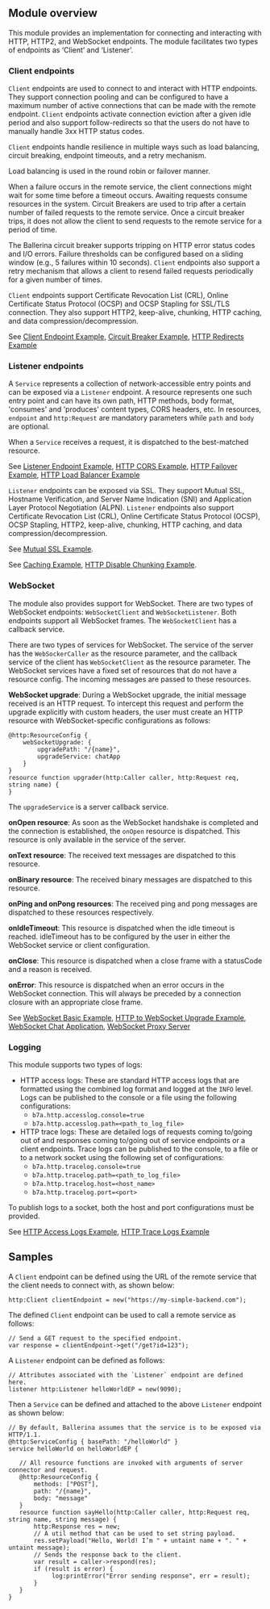 ## Module overview

This module provides an implementation for connecting and interacting with HTTP, HTTP2, and WebSocket endpoints. The module facilitates two types of endpoints as ‘Client’ and ‘Listener’. 

### Client endpoints

`Client` endpoints are used to connect to and interact with HTTP endpoints. They support connection pooling and can be configured to have a maximum number of active connections that can be made with the remote endpoint. `Client` endpoints activate connection eviction after a given idle period and also support follow-redirects so that the users do not have to manually handle 3xx HTTP status codes. 

`Client` endpoints handle resilience in multiple ways such as load balancing, circuit breaking, endpoint timeouts, and a retry mechanism.

Load balancing is used in the round robin or failover manner. 

When a failure occurs in the remote service, the client connections might wait for some time before a timeout occurs. Awaiting requests consume resources in the system. Circuit Breakers are used to trip after a certain number of failed requests to the remote service. Once a circuit breaker trips, it does not allow the client to send requests to the remote service for a period of time.

The Ballerina circuit breaker supports tripping on HTTP error status codes and I/O errors. Failure thresholds can be configured based on a sliding window (e.g., 5 failures within 10 seconds). `Client` endpoints also support a retry mechanism that allows a client to resend failed requests periodically for a given number of times.

`Client` endpoints support Certificate Revocation List (CRL), Online Certificate Status Protocol (OCSP) and OCSP Stapling for SSL/TLS connection. They also support HTTP2, keep-alive, chunking, HTTP caching, and data compression/decompression. 

See [Client Endpoint Example](https://ballerina.io/learn/by-example/http-client-endpoint.html), [Circuit Breaker Example](https://ballerina.io/learn/by-example/http-circuit-breaker.html), [HTTP Redirects Example](https://ballerina.io/learn/by-example/http-redirects.html)

### Listener endpoints

A `Service` represents a collection of network-accessible entry points and can be exposed via a `Listener` endpoint. A resource represents one such entry point and can have its own path, HTTP methods, body format, 'consumes' and 'produces' content types, CORS headers, etc. In resources, `endpoint` and `http:Request` are mandatory parameters while `path` and `body` are optional. 

When a `Service` receives a request, it is dispatched to the best-matched resource.


See [Listener Endpoint Example](https://ballerina.io/learn/by-example/http-data-binding.html), [HTTP CORS Example](https://ballerina.io/learn/by-example/http-cors.html), [HTTP Failover Example](https://ballerina.io/learn/by-example/http-failover.html), [HTTP Load Balancer Example](https://ballerina.io/learn/by-example/http-load-balancer.html)

`Listener` endpoints can be exposed via SSL. They support Mutual SSL, Hostname Verification, and Server Name Indication (SNI) and Application Layer Protocol Negotiation (ALPN). `Listener` endpoints also support Certificate Revocation List (CRL), Online Certificate Status Protocol (OCSP), OCSP Stapling, HTTP2, keep-alive, chunking, HTTP caching, and data compression/decompression. 

See [Mutual SSL Example](https://ballerina.io/learn/by-example/mutual-ssl.html).

See [Caching Example](https://ballerina.io/learn/by-example/caching.html), [HTTP Disable Chunking Example](https://ballerina.io/learn/by-example/http-disable-chunking.html).

### WebSocket

The module also provides support for WebSocket. There are two types of WebSocket endpoints: `WebSocketClient` and 
`WebSocketListener`. Both endpoints support all WebSocket frames. The `WebSocketClient` has a callback service.

There are two types of services for WebSocket. The service of the server has the `WebSockerCaller` as the resource
 parameter, and the callback service of the client has `WebSocketClient` as the resource parameter. The WebSocket 
 services have a fixed set of resources that do not have a resource config. The incoming messages are passed to these 
 resources.

**WebSocket upgrade**: During a WebSocket upgrade, the initial message received is an HTTP request. To intercept this 
request and perform the upgrade explicitly with custom headers, the user must create an HTTP resource with 
WebSocket-specific configurations as follows:
```ballerina
@http:ResourceConfig {
    webSocketUpgrade: {
        upgradePath: "/{name}",
        upgradeService: chatApp
    }
}
resource function upgrader(http:Caller caller, http:Request req, string name) {
}
```
The `upgradeService` is a server callback service.

**onOpen resource**: As soon as the WebSocket handshake is completed and the connection is established, the `onOpen` 
resource is dispatched. This resource is only available in the service of the server.

**onText resource**: The received text messages are dispatched to this resource.

**onBinary resource**: The received binary messages are dispatched to this resource.

**onPing and onPong resources**: The received ping and pong messages are dispatched to these resources respectively.

**onIdleTimeout**: This resource is dispatched when the idle timeout is reached. idleTimeout has to be configured by the 
user in either the WebSocket service or client configuration.

**onClose**: This resource is dispatched when a close frame with a statusCode and a reason is received.

**onError**: This resource is dispatched when an error occurs in the WebSocket connection. This will always be preceded 
by a connection closure with an appropriate close frame.

See [WebSocket Basic Example](https://ballerina.io/learn/by-example/websocket-basic-sample.html), 
[HTTP to WebSocket Upgrade Example](https://ballerina.io/learn/by-example/http-to-websocket-upgrade.html),
[WebSocket Chat Application](https://ballerina.io/learn/by-example/websocket-chat-application.html), 
[WebSocket Proxy Server](https://ballerina.io/learn/by-example/websocket-proxy-server.html) 

### Logging

This module supports two types of logs:
- HTTP access logs: These are standard HTTP access logs that are formatted using the combined log format and logged at the `INFO` level. Logs can be published to the console or a file using the following configurations:
    - `b7a.http.accesslog.console=true`
    - `b7a.http.accesslog.path=<path_to_log_file>`
- HTTP trace logs: These are detailed logs of requests coming to/going out of and responses coming to/going out of service endpoints or a client endpoints. Trace logs can be published to the console, to a file or to a network socket using the following set of configurations:
    - `b7a.http.tracelog.console=true`
    - `b7a.http.tracelog.path=<path_to_log_file>`
    - `b7a.http.tracelog.host=<host_name>`
    - `b7a.http.tracelog.port=<port>`
    
To publish logs to a socket, both the host and port configurations must be provided.  

See [HTTP Access Logs Example](https://ballerina.io/learn/by-example/http-access-logs.html), [HTTP Trace Logs Example](https://ballerina.io/learn/by-example/http-trace-logs.html)

## Samples

A `Client` endpoint can be defined using the URL of the remote service that the client needs to connect with, as shown below:

``` ballerina
http:Client clientEndpoint = new("https://my-simple-backend.com");
```
The defined `Client` endpoint can be used to call a remote service as follows:

``` ballerina
// Send a GET request to the specified endpoint.
var response = clientEndpoint->get("/get?id=123");
```

A `Listener` endpoint can be defined as follows:

```ballerina
// Attributes associated with the `Listener` endpoint are defined here.
listener http:Listener helloWorldEP = new(9090);
```

Then a `Service` can be defined and attached to the above `Listener` endpoint as shown below:

```ballerina
// By default, Ballerina assumes that the service is to be exposed via HTTP/1.1.
@http:ServiceConfig { basePath: "/helloWorld" }
service helloWorld on helloWorldEP {

   // All resource functions are invoked with arguments of server connector and request.
   @http:ResourceConfig {
       methods: ["POST"],
       path: "/{name}",
       body: "message"
   }
   resource function sayHello(http:Caller caller, http:Request req, string name, string message) {
       http:Response res = new;
       // A util method that can be used to set string payload.
       res.setPayload("Hello, World! I’m " + untaint name + ". " + untaint message);
       // Sends the response back to the client.
       var result = caller->respond(res);
       if (result is error) {
            log:printError("Error sending response", err = result);
       }
   }
}
```
